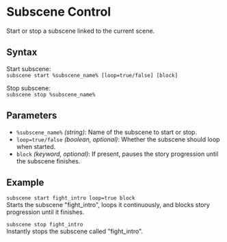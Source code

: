 # Subscene Control

Start or stop a subscene linked to the current scene.

## Syntax

Start subscene:  
`subscene start %subscene_name% [loop=true/false] [block]`

Stop subscene:  
`subscene stop %subscene_name%`

## Parameters

- `%subscene_name%` _(string)_: Name of the subscene to start or stop.
- `loop=true/false` _(boolean, optional)_: Whether the subscene should loop when started.
- `block` _(keyword, optional)_: If present, pauses the story progression until the subscene finishes.

## Example

`subscene start fight_intro loop=true block`  
Starts the subscene "fight_intro", loops it continuously, and blocks story progression until it finishes.

`subscene stop fight_intro`  
Instantly stops the subscene called "fight_intro".
